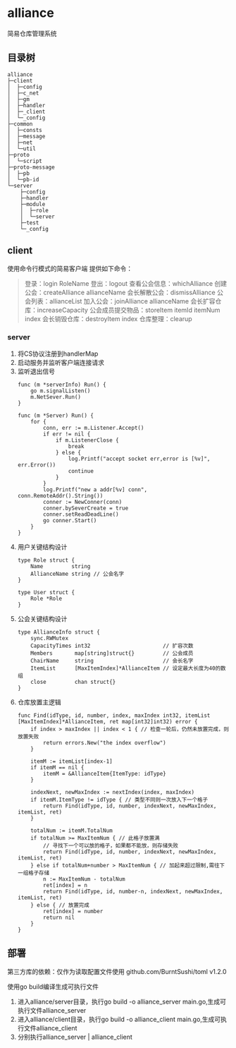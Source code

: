 # alliance
简易仓库管理系统

## 目录树 ##
```
alliance
├─client
│  ├─config   
│  ├─c_net    
│  ├─gm  
│  ├─handler   
│  ├─_client    
│  └─_config       
├─common
│  ├─consts   
│  ├─message 
│  ├─net    
│  └─util        
├─proto
│  └─script        
├─proto-message
│  ├─pb   
│  └─pb-id    
└─server
    ├─config 
    ├─handler   
    ├─module
    │  ├─role 
    │  └─server    
    ├─test
    └─_config

```
## client ##
使用命令行模式的简易客户端
提供如下命令：
> 登录：login RoleName
> 登出：logout
> 查看公会信息：whichAlliance
> 创建公会：createAlliance allianceName
> 会长解散公会：dismissAlliance
> 公会列表：allianceList
> 加入公会：joinAlliance allianceName
> 会长扩容仓库：increaseCapacity
> 公会成员提交物品：storeItem itemId itemNum index
> 会长销毁仓库：destroyItem index
> 仓库整理：clearup

### server ###


1. 将CS协议注册到handlerMap
2. 启动服务并监听客户端连接请求
3. 监听退出信号
	```
	func (m *serverInfo) Run() {
		go m.signalListen()
		m.NetSever.Run()
	}

	func (m *Server) Run() {
		for {
			conn, err := m.Listener.Accept()
			if err != nil {
				if m.ListenerClose {
					break
				} else {
					log.Printf("accept socket err,error is [%v]", err.Error())
					continue
				}
			}
			log.Printf("new a addr[%v] conn", conn.RemoteAddr().String())
			conner := NewConner(conn)
			conner.bySeverCreate = true
			conner.setReadDeadLine()
			go conner.Start()
		}
	}
	```
4. 用户关键结构设计
	```
	type Role struct {
		Name         string
		AllianceName string // 公会名字
	}

	type User struct {
		Role *Role
	}
	```
5. 公会关键结构设计
	```
	type AllianceInfo struct {
		sync.RWMutex
		CapacityTimes int32                       // 扩容次数
		Members       map[string]struct{}         // 公会成员
		ChairName     string                      // 会长名字
		ItemList      [MaxItemIndex]*AllianceItem // 设定最大长度为40的数组
		close         chan struct{}
	}
	```
6. 仓库放置主逻辑
    ```
    func Find(idType, id, number, index, maxIndex int32, itemList [MaxItemIndex]*AllianceItem, ret map[int32]int32) error {
    	if index > maxIndex || index < 1 { // 检查一轮后，仍然未放置完成，则放置失败
    		return errors.New("the index overflow")
    	}
    
    	itemM := itemList[index-1]
    	if itemM == nil {
    		itemM = &AllianceItem{ItemType: idType}
    	}
    
    	indexNext, newMaxIndex := nextIndex(index, maxIndex)
    	if itemM.ItemType != idType { // 类型不同则一次放入下一个格子
    		return Find(idType, id, number, indexNext, newMaxIndex, itemList, ret)
    	}
    
    	totalNum := itemM.TotalNum
    	if totalNum >= MaxItemNum { // 此格子放置满
    		// 寻找下一个可以放的格子，如果都不能放，则存储失败
    		return Find(idType, id, number, indexNext, newMaxIndex, itemList, ret)
    	} else if totalNum+number > MaxItemNum { // 加起来超过限制,需往下一组格子存储
    		n := MaxItemNum - totalNum
    		ret[index] = n
    		return Find(idType, id, number-n, indexNext, newMaxIndex, itemList, ret)
    	} else { // 放置完成
    		ret[index] = number
    		return nil
    	}
    }
    ```

## 部署 ##
第三方库的依赖：仅作为读取配置文件使用
github.com/BurntSushi/toml v1.2.0

使用go build编译生成可执行文件

1. 进入alliance/server目录，执行go build -o alliance_server main.go,生成可执行文件alliance_server
2. 进入alliance/client目录，执行go build -o alliance_client main.go,生成可执行文件alliance_client
3. 分别执行alliance_server | alliance_client